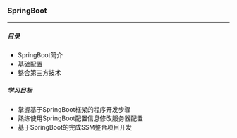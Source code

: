 ### SpringBoot

--------------

##### 目录

- SpringBoot简介
- 基础配置
- 整合第三方技术

##### 学习目标

- 掌握基于SpringBoot框架的程序开发步骤
- 熟练使用SpringBoot配置信息修改服务器配置
- 基于SpringBoot的完成SSM整合项目开发